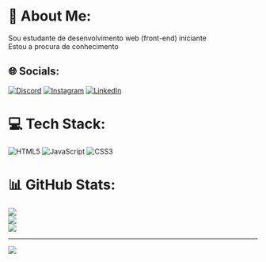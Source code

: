 # 💫 About Me:
Sou estudante de desenvolvimento web (front-end) iniciante<br>Estou a procura de conhecimento<br>


## 🌐 Socials:
[![Discord](https://img.shields.io/badge/Discord-%237289DA.svg?logo=discord&logoColor=white)](https://discord.gg/h1muraa) [![Instagram](https://img.shields.io/badge/Instagram-%23E4405F.svg?logo=Instagram&logoColor=white)](https://instagram.com/h1muraa) [![LinkedIn](https://img.shields.io/badge/LinkedIn-%230077B5.svg?logo=linkedin&logoColor=white)](https://linkedin.com/in/https://www.linkedin.com/in/matheus-soares-83a721255/) 

# 💻 Tech Stack:
![HTML5](https://img.shields.io/badge/html5-%23E34F26.svg?style=for-the-badge&logo=html5&logoColor=white) ![JavaScript](https://img.shields.io/badge/javascript-%23323330.svg?style=for-the-badge&logo=javascript&logoColor=%23F7DF1E) ![CSS3](https://img.shields.io/badge/css3-%231572B6.svg?style=for-the-badge&logo=css3&logoColor=white)
# 📊 GitHub Stats:
![](https://github-readme-stats.vercel.app/api?username=h1muraa&theme=darcula&hide_border=false&include_all_commits=false&count_private=false)<br/>
![](https://github-readme-streak-stats.herokuapp.com/?user=h1muraa&theme=darcula&hide_border=false)<br/>
![](https://github-readme-stats.vercel.app/api/top-langs/?username=h1muraa&theme=darcula&hide_border=false&include_all_commits=false&count_private=false&layout=compact)

---
[![](https://visitcount.itsvg.in/api?id=h1muraa&icon=0&color=0)](https://visitcount.itsvg.in)

<!-- Proudly created with GPRM ( https://gprm.itsvg.in ) -->